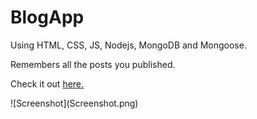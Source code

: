 # BlogApp
Using HTML, CSS, JS, Nodejs, MongoDB and Mongoose.

Remembers all the posts you published.

<p>Check it out <a href="https://boiling-mesa-36451.herokuapp.com/" target='_blank'>here.</a></p>
 ![Screenshot](Screenshot.png)

